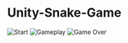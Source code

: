 # Unity-Snake-Game

![Start](https://user-images.githubusercontent.com/79158705/157438936-ccd61682-0e60-4570-9637-5c111e78a68e.png)
![Gameplay](https://user-images.githubusercontent.com/79158705/157438933-f5b92dc2-8883-4d45-8eae-1e32d42aa70f.png)
![Game Over](https://user-images.githubusercontent.com/79158705/157438931-712d1874-f7df-4d11-9a16-4fbd6f01918b.png)

